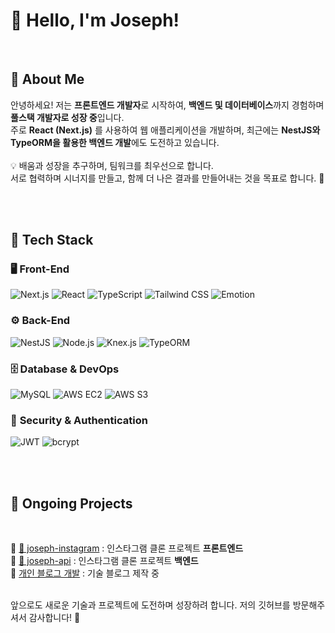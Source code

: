 # 👋 Hello, I'm Joseph!
<br>

## 🚀 About Me

안녕하세요! 저는 **프론트엔드 개발자**로 시작하여, **백엔드 및 데이터베이스**까지 경험하며 **풀스택 개발자로 성장 중**입니다.<br>
주로 **React (Next.js)** 를 사용하여 웹 애플리케이션을 개발하며, 최근에는 **NestJS와 TypeORM을 활용한 백엔드 개발**에도 도전하고 있습니다.
<br><br>
💡 배움과 성장을 추구하며, 팀워크를 최우선으로 합니다.<br>
서로 협력하며 시너지를 만들고, 함께 더 나은 결과를 만들어내는 것을 목표로 합니다. 🚀

<br><br>

## 🔧 Tech Stack

### 🖥 **Front-End**
![Next.js](https://img.shields.io/badge/Next.js-000000?style=flat&logo=nextdotjs&logoColor=white)
![React](https://img.shields.io/badge/React-61DAFB?style=flat&logo=react&logoColor=black)
![TypeScript](https://img.shields.io/badge/TypeScript-3178C6?style=flat&logo=typescript&logoColor=white)
![Tailwind CSS](https://img.shields.io/badge/TailwindCSS-06B6D4?style=flat&logo=tailwindcss&logoColor=white)
![Emotion](https://img.shields.io/badge/Emotion-C65DDA?style=flat&logo=styled-components&logoColor=white)

### ⚙ **Back-End**
![NestJS](https://img.shields.io/badge/NestJS-E0234E?style=flat&logo=nestjs&logoColor=white)
![Node.js](https://img.shields.io/badge/Node.js-339933?style=flat&logo=node.js&logoColor=white)
![Knex.js](https://img.shields.io/badge/Knex.js-FF5722?style=flat&logo=javascript&logoColor=white)
![TypeORM](https://img.shields.io/badge/TypeORM-f14a02?style=flat&logo=typeorm&logoColor=white)

### 🗄 **Database & DevOps**
![MySQL](https://img.shields.io/badge/MySQL-4479A1?style=flat&logo=mysql&logoColor=white)
![AWS EC2](https://img.shields.io/badge/AWS%20EC2-FF9900?style=flat&logo=amazonec2&logoColor=white)
![AWS S3](https://img.shields.io/badge/AWS%20S3-569A31?style=flat&logo=amazons3&logoColor=white)

### 🔐 **Security & Authentication**
![JWT](https://img.shields.io/badge/JWT-black?style=flat&logo=jsonwebtokens&logoColor=white)
![bcrypt](https://img.shields.io/badge/bcrypt-aaaaaa?style=flat&logo=security&logoColor=white)

<br><br>

## 📌 Ongoing Projects
<br>

🔹 [📂 joseph-instagram](https://github.com/changmoolee/joseph-instagram) : 인스타그램 클론 프로젝트 **프론트엔드**<br>
🔹 [📂 joseph-api](https://github.com/changmoolee/joseph-api) : 인스타그램 클론 프로젝트 **백엔드**<br>
🔹 [개인 블로그 개발](https://velog.io/@lcm8543/posts) : 기술 블로그 제작 중<br><br>

앞으로도 새로운 기술과 프로젝트에 도전하며 성장하려 합니다.
저의 깃허브를 방문해주셔서 감사합니다! 🙌<br><br><br><br>
